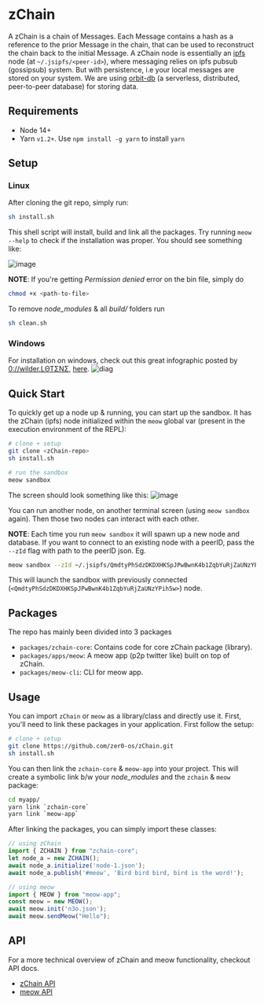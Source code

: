 # zChain

A zChain is a chain of Messages. Each Message contains a hash as a reference to the prior Message in the chain, that can be used to reconstruct the chain back to the initial Message. A zChain node is essentially an [ipfs](https://github.com/ipfs/js-ipfs) node (at `~/.jsipfs/<peer-id>`), where messaging relies on ipfs pubsub (gossipsub) system. But with persistence, i.e your local messages are stored on your system. We are using [orbit-db](https://github.com/orbitdb/orbit-db) (a serverless, distributed, peer-to-peer database) for storing data.

## Requirements

+ Node 14+
+ Yarn `v1.2+`. Use `npm install -g yarn` to install `yarn`

## Setup

### Linux
After cloning the git repo, simply run:
```sh
sh install.sh
```

This shell script will install, build and link all the packages. Try running `meow --help` to check if the installation was proper. You should see something like:

![image](https://user-images.githubusercontent.com/33264364/165640076-fe28e4d3-83a1-48da-9bc7-72ef58dc6ad8.png)

**NOTE**: If you're getting *Permission denied* error on the bin file, simply do
```sh
chmod +x <path-to-file>
```

To remove *node_modules* & all *build/* folders run
```sh
sh clean.sh
```

### Windows

For installation on windows, check out this great infographic posted by [0://wilder.LΘΤΣΝΣ](https://twitter.com/_LOTENE), [here](https://twitter.com/_LOTENE/status/1520865654533988354).
![diag](https://user-images.githubusercontent.com/33264364/166919430-dff1f68e-cea4-4ee7-aabe-63620f8f392c.jpeg)


## Quick Start

To quickly get up a node up & running, you can start up the sandbox. It has the zChain (ipfs) node initialized within the `meow` global var (present in the execution environment of the REPL):
```sh
# clone + setup
git clone <zChain-repo>
sh install.sh

# run the sandbox
meow sandbox
```

The screen should look something like this:
![image](https://user-images.githubusercontent.com/33264364/165646660-fdf65586-f324-48ca-bd02-6dea50996e75.png)

You can run another node, on another terminal screen (using `meow sandbox` again). Then those two nodes can interact with each other.

**NOTE**: Each time you run `meow sandbox` it will spawn up a new node and database. If you want to connect to an existing node with a peerID, pass the `--zId` flag with path to the peerID json. Eg.
```sh
meow sandbox --zId ~/.jsipfs/QmdtyPhSdzDKDXHKSpJPwBwnK4b1ZqbYuRjZaUNzYPih5w/peer.json
```

This will launch the sandbox with previously connected (`<QmdtyPhSdzDKDXHKSpJPwBwnK4b1ZqbYuRjZaUNzYPih5w>`) node.

## Packages

The repo has mainly been divided into 3 packages

+ `packages/zchain-core`: Contains code for core zChain package (library).
+ `packages/apps/meow`: A meow app (p2p twitter like) built on top of zChain.
+ `packages/meow-cli`: CLI for meow app.

## Usage

You can import `zChain` or `meow` as a library/class and directly use it. First, you'll need to link these packages in your application. First follow the setup:

```sh
# clone + setup
git clone https://github.com/zer0-os/zChain.git
sh install.sh
```

You can then link the `zchain-core` & `meow-app` into your project. This will create a symbolic link b/w your *node_modules* and the `zchain` & `meow` package:
```sh
cd myapp/
yarn link `zchain-core`
yarn link `meow-app`
```

After linking the packages, you can simply import these classes:
```js
// using zChain
import { ZCHAIN } from "zchain-core";
let node_a = new ZCHAIN();
await node_a.initialize('node-1.json');
await node_a.publish('#meow', 'Bird bird bird, bird is the word!');

// using meow
import { MEOW } from "meow-app";
const meow = new MEOW();
await meow.init('n3o.json');
await meow.sendMeow("Hello");
```

## API

For a more technical overview of zChain and meow functionality, checkout API docs.
+ [zChain API](./packages/zchain-core/API.md)
+ [meow API](./apps/meow/API.md)